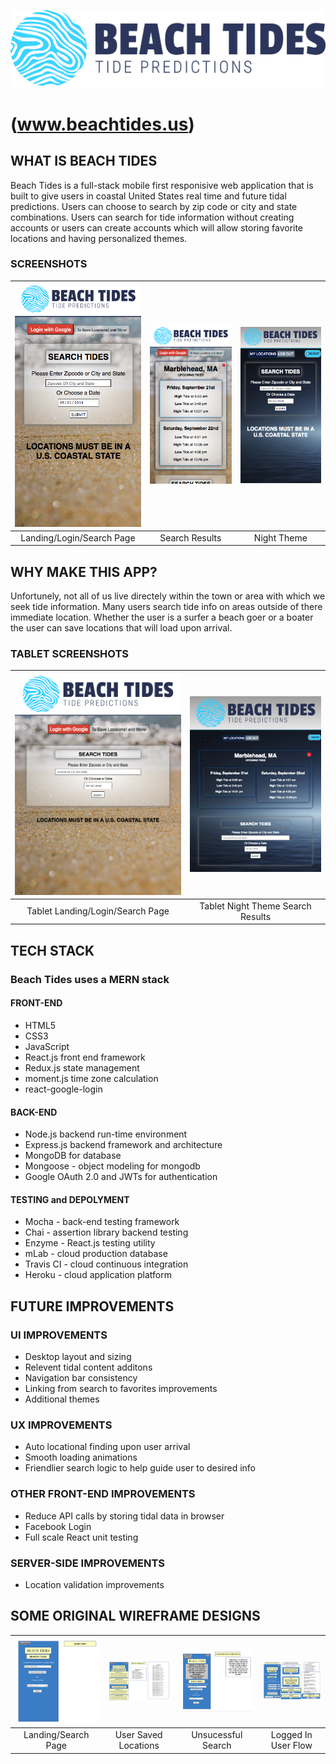 ![Beach Tides](https://github.com/JacobMacInnis/beach-tides-client/blob/master/src/img/BeachTides.png?raw=true "Beach Tides Logo")
# (www.beachtides.us)

## WHAT IS BEACH TIDES
Beach Tides is a full-stack mobile first responisive web application that is built to give users in coastal United States real time and future tidal predictions.  Users can choose to search by zip code or city and state combinations.  Users can search for tide information without creating accounts or users can create accounts which will allow storing favorite locations and having personalized themes. 

### SCREENSHOTS

| <img alt="Landing/Login/Search Page" src="https://github.com/JacobMacInnis/beach-tides-client/blob/master/src/img/README.images/BeachTides-Mobile-Landing-Page.png?raw=true" width="350"> | <img alt="Tidal Results" src="https://github.com/JacobMacInnis/beach-tides-client/blob/master/src/img/README.images/BeachTides-Mobile-Search-Results.png?raw=true" width="350"> | <img alt="Night Theme" src="https://github.com/JacobMacInnis/beach-tides-client/blob/master/src/img/README.images/BeachTides-Mobile-Night-Theme.png?raw=true" width="350"> | 
|:---:|:---:|:---:|
| Landing/Login/Search Page | Search Results | Night Theme | 

## WHY MAKE THIS APP?
Unfortunely, not all of us live directely within the town or area with which we seek tide information. Many users search tide info on areas outside of there immediate location.  Whether the user is a surfer a beach goer or a boater the user can save locations that will load upon arrival.  

### TABLET SCREENSHOTS
| <img alt="Landing/Login/Search Page Tablet" src="https://github.com/JacobMacInnis/beach-tides-client/blob/master/src/img/README.images/BeachTides-Tablet-Landing-Page.png?raw=true" width="430"> | <img alt="Night Theme Tidal Results" src="https://github.com/JacobMacInnis/beach-tides-client/blob/master/src/img/README.images/BeachTides-Tablet-Search-Results-Night-Theme.png?raw=true" width="430"> |  
|:--:|:--:|
| Tablet Landing/Login/Search Page | Tablet Night Theme Search Results |


## TECH STACK
### Beach Tides uses a MERN stack
#### FRONT-END
* HTML5
* CSS3
* JavaScript
* React.js front end framework
* Redux.js state management
* moment.js time zone calculation
* react-google-login

#### BACK-END
* Node.js backend run-time environment
* Express.js backend framework and architecture
* MongoDB for database
* Mongoose - object modeling for mongodb
* Google OAuth 2.0 and JWTs for authentication

#### TESTING and DEPOLYMENT
* Mocha - back-end testing framework
* Chai - assertion library backend testing
* Enzyme - React.js testing utility
* mLab - cloud production database
* Travis CI - cloud continuous integration
* Heroku - cloud application platform

## FUTURE IMPROVEMENTS

### UI IMPROVEMENTS
* Desktop layout and sizing
* Relevent tidal content additons
* Navigation bar consistency
* Linking from search to favorites improvements
* Additional themes

### UX IMPROVEMENTS
* Auto locational finding upon user arrival
* Smooth loading animations
* Friendlier search logic to help guide user to desired info

### OTHER FRONT-END IMPROVEMENTS
* Reduce API calls by storing tidal data in browser
* Facebook Login
* Full scale React unit testing

### SERVER-SIDE IMPROVEMENTS
* Location validation improvements


## SOME ORIGINAL WIREFRAME DESIGNS

| <img alt="Wireframe Search Page" src="https://github.com/JacobMacInnis/beach-tides-client/blob/master/src/img/README.images/BeachTides-WF-landing-search-page.png?raw=true" width="200"> | <img alt="User Saved Locations" src="https://github.com/JacobMacInnis/beach-tides-client/blob/master/src/img/README.images/BeachTides-WF-Search-Results.png?raw=true" width="200"> | <img alt="Unsucessful Search" src="https://github.com/JacobMacInnis/beach-tides-client/blob/master/src/img/README.images/BeachTides-WF-Unsucessful-Search.png?raw=true" width="200"> | <img alt="Logged In User flow" src="https://github.com/JacobMacInnis/beach-tides-client/blob/master/src/img/README.images/BeachTides-WF-.png?raw=true" width="200">
|:--:|:--:|:--:|:--:|
| Landing/Search Page | User Saved Locations |Unsucessful Search | Logged In User Flow |